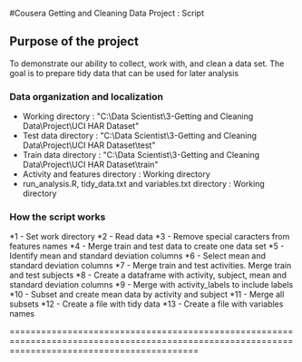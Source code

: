 #Cousera Getting and Cleaning Data Project : Script

## Purpose of the project
To demonstrate our ability to collect, work with, and clean a data set. 
The goal is to prepare tidy data that can be used for later analysis

### Data organization and localization
* Working directory : "C:\Data Scientist\3-Getting and Cleaning Data\Project\UCI HAR Dataset"
* Test data directory : "C:\Data Scientist\3-Getting and Cleaning Data\Project\UCI HAR Dataset\test"
* Train data directory : "C:\Data Scientist\3-Getting and Cleaning Data\Project\UCI HAR Dataset\train"
* Activity and features directory : Working directory
* run_analysis.R, tidy_data.txt and variables.txt directory : Working directory

### How the script works
 *1 - Set work directory
 *2 - Read data
 *3 - Remove special caracters from features names
 *4 - Merge train and test data to create one data set
 *5 - Identify mean and standard deviation columns
 *6 - Select mean and standard deviation columns
 *7 - Merge train and test activities. Merge train and test subjects
 *8 - Create a dataframe with activity, subject, mean and standard deviation columns
 *9 - Merge with activity_labels to include labels
*10 - Subset and create mean data by activity and subject
*11 - Merge all subsets 
*12 - Create a file with tidy data
*13 - Create a file with variables names

================================================================================================================================================